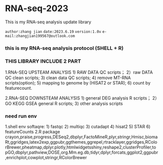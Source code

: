 # RNA-seq-2023
This is my RNA-seq  analysis update library

``` author:zhang jian ```
``` date:2023.6.19 ```
``` version:1.0v ```
``` e-mail:zhangjian199567@outlook.com ```

### this is my RNA-seq analysis protocol (SHELL + R)
### THIS LIBRARY INCLUDE 2 PART
  1.RNA-SEQ UPSTEAM ANALYSIS
    1) RAW DATA QC scripts；
    2）raw DATA QC clean scripts;
    3) clean data  QC scripts;
    4) remove MT-RNA scripts(option);
    5) mapping to genome by (HISAT2 or STAR);
    6) count by featurecount.
  
  2.RNA-SEQ DOWNSTEAM ANALYSIS 
    1) general DEG analysis R scripts；
    2）GO KEGG GSEA general R scripts;
    3) other analysis scripts
    
### need run env
  1.shell env softaqre:
    1) fastqc
    2) multiqc
    3) cutadapt
    4) hisat2
    5) STAR
    6) featureCounts
  2.R package
crayon,praise,progress,DESeq2,dbplyr,FactoMineR,plyr,stringr,Hmisc,biomaRt,ggridges,latex2exp,ggpubr,ggthemes,ggrepel,rtracklayer,ggridges,RColorBrewer,pheatmap,dplyr.plotly,htmlwidgetsshiny,reshape2,clusterProfiler,topGO,dbplyr,pathview,DOSE,org.Mm.eg.db,tidyr,dplyr,forcats,ggplot2,ggpubr,enrichplot,cowplot,stringr,RColorBrewer
